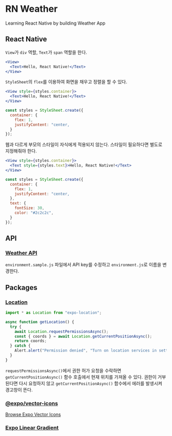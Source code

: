 # RN Weather

Learning React Native by building Weather App

## React Native

`View`가 `div` 역할, `Text`가 `span` 역할을 한다.

```jsx
<View>
  <Text>Hello, React Native!</Text>
</View>
```

`StyleSheet`의 `flex`를 이용하여 화면을 채우고 정렬을 할 수 있다.

```jsx
<View style={styles.container}>
  <Text>Hello, React Native!</Text>
</View>

const styles = StyleSheet.create({
  container: {
    flex: 1,
    justifyContent: "center,
  }
});
```

웹과 다르게 부모의 스타일이 자식에게 적용되지 않는다. 스타일이 필요하다면 별도로 지정해줘야 한다.

```jsx
<View style={styles.container}>
  <Text style={styles.text}>Hello, React Native!</Text>
</View>

const styles = StyleSheet.create({
  container: {
    flex: 1,
    justifyContent: "center,
  },
  text: {
    fontSize: 30,
    color: "#2c2c2c",
  }
});
```

## API

### [Weather API](https://openweathermap.org/api)

`environment.sample.js` 파일에서 API key를 수정하고 `environment.js`로 이름을 변경한다.

## Packages

### [Location](https://docs.expo.io/versions/latest/sdk/location/)

```jsx
import * as Location from "expo-location";

async function getLocation() {
  try {
    await Location.requestPermissionsAsync();
    const { coords } = await Location.getCurrentPositionAsync();
    return coords;
  } catch {
    Alert.alert("Permission denied", "Turn on location services in setting");
  }
}
```

`requestPermissionsAsync()`에서 권한 허가 요청을 수락하면 `getCurrentPositionAsync()` 함수 호출에서 현재 위치를 가져올 수 있다. 권한이 거부된다면 다시 요청하지 않고 `getCurrentPositionAsync()` 함수에서 에러를 발생시켜 경고창이 뜬다.

### [@expo/vector-icons](https://docs.expo.io/guides/icons/)

[Browse Expo Vector Icons](https://icons.expo.fyi/)

### [Expo Linear Gradient](https://docs.expo.io/versions/latest/sdk/linear-gradient/)
